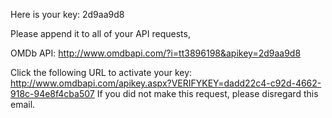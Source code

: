 Here is your key: 2d9aa9d8

Please append it to all of your API requests,

OMDb API: http://www.omdbapi.com/?i=tt3896198&apikey=2d9aa9d8

Click the following URL to activate your key: http://www.omdbapi.com/apikey.aspx?VERIFYKEY=dadd22c4-c92d-4662-918c-94e8f4cba507
If you did not make this request, please disregard this email.
